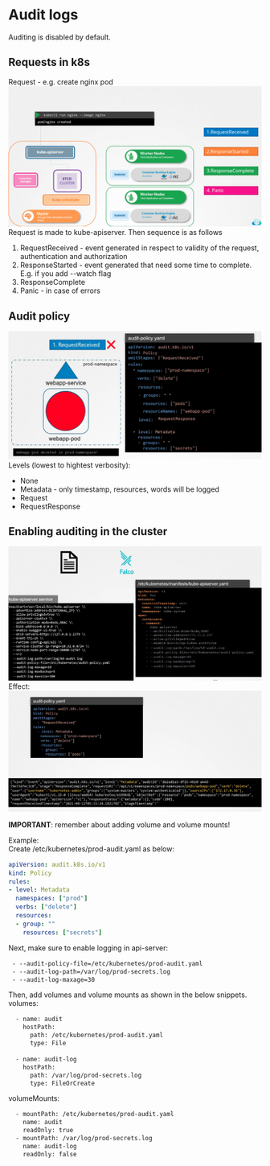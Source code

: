 # Audit logs
Auditing is disabled by default.

## Requests in k8s
Request - e.g. create nginx pod
![](../images/34_audit_logs_1.png)
Request is made to kube-apiserver. Then sequence is as follows
1. RequestReceived - event generated in respect to validity of the request, authentication and authorization
2. ResponseStarted - event generated that need some time to complete. E.g. if you add --watch flag
3. ResponseComplete
4. Panic - in case of errors

## Audit policy
![](../images/34_audit_logs_2.png)
Levels (lowest to hightest verbosity):
* None
* Metadata - only timestamp, resources, words will be logged
* Request
* RequestResponse

## Enabling auditing in the cluster
![](../images/34_audit_logs_3.png) 
Effect:
![](../images/34_audit_logs_4.png)

**IMPORTANT**: remember about adding volume and volume mounts! 

Example:  
Create /etc/kubernetes/prod-audit.yaml as below:
```yaml
apiVersion: audit.k8s.io/v1
kind: Policy
rules:
- level: Metadata
  namespaces: ["prod"]
  verbs: ["delete"]
  resources:
  - group: ""
    resources: ["secrets"]
```
Next, make sure to enable logging in api-server:
```
 - --audit-policy-file=/etc/kubernetes/prod-audit.yaml
 - --audit-log-path=/var/log/prod-secrets.log
 - --audit-log-maxage=30
```
Then, add volumes and volume mounts as shown in the below snippets.
volumes:
```
  - name: audit
    hostPath:
      path: /etc/kubernetes/prod-audit.yaml
      type: File

  - name: audit-log
    hostPath:
      path: /var/log/prod-secrets.log
      type: FileOrCreate
```
volumeMounts:
```
  - mountPath: /etc/kubernetes/prod-audit.yaml
    name: audit
    readOnly: true
  - mountPath: /var/log/prod-secrets.log
    name: audit-log
    readOnly: false
```
